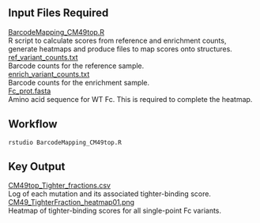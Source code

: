 ## Input Files Required

[BarcodeMapping_CM49top.R](https://github.com/Ortlund-Laboratory/DMS_EndoS2_CU43_CM49/blob/main/Example_Workflow/scores_and_visualization/tighter/BarcodeMapping_CM49top.R)<br>
R script to calculate scores from reference and enrichment counts, generate heatmaps and produce files to map scores onto structures.<br>
[ref_variant_counts.txt](https://github.com/Ortlund-Laboratory/DMS_EndoS2_CU43_CM49/blob/main/Example_Workflow/scores_and_visualization/tighter/ref_variant_counts.txt)<br>
Barcode counts for the reference sample.<br>
[enrich_variant_counts.txt](https://github.com/Ortlund-Laboratory/DMS_EndoS2_CU43_CM49/blob/main/Example_Workflow/scores_and_visualization/tighter/enrich_variant_counts.txt)<br>
Barcode counts for the enrichment sample.<br>
[Fc_prot.fasta](https://github.com/Ortlund-Laboratory/DMS_EndoS2_CU43_CM49/blob/main/Example_Workflow/scores_and_visualization/tighter/Fc_prot.fasta)<br>
Amino acid sequence for WT Fc. This is required to complete the heatmap.

## Workflow

```
rstudio BarcodeMapping_CM49top.R
```

## Key Output

[CM49top_Tighter_fractions.csv](https://github.com/Ortlund-Laboratory/DMS_EndoS2_CU43_CM49/blob/main/Example_Workflow/scores_and_visualization/tighter/output/CM49_Tighter_fractions.csv)<br>
Log of each mutation and its associated tighter-binding score.<br>
[CM49_TighterFraction_heatmap01.png](https://github.com/Ortlund-Laboratory/DMS_EndoS2_CU43_CM49/blob/main/Example_Workflow/scores_and_visualization/tighter/output/CM49_TighterFraction_heatmap01.png)<br>
Heatmap of tighter-binding scores for all single-point Fc variants.<br>
